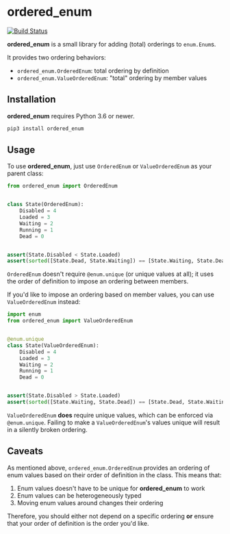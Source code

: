 ordered_enum
============

[![Build Status](https://img.shields.io/github/workflow/status/woodruffw/ordered_enum/CI/master)](https://github.com/woodruffw/ordered_enum/actions?query=workflow%3ACI)

**ordered_enum** is a small library for adding (total) orderings to `enum.Enum`s.

It provides two ordering behaviors:

* `ordered_enum.OrderedEnum`: total ordering by definition
* `ordered_enum.ValueOrderedEnum`: "total" ordering by member values

## Installation

**ordered_enum** requires Python 3.6 or newer.

```bash
pip3 install ordered_enum
```

## Usage

To use **ordered_enum**, just use `OrderedEnum` or `ValueOrderedEnum` as your parent class:

```python
from ordered_enum import OrderedEnum


class State(OrderedEnum):
    Disabled = 4
    Loaded = 3
    Waiting = 2
    Running = 1
    Dead = 0


assert(State.Disabled < State.Loaded)
assert(sorted([State.Dead, State.Waiting]) == [State.Waiting, State.Dead])
```

`OrderedEnum` doesn't require `@enum.unique` (or unique values at all); it uses the order of
definition to impose an ordering between members.

If you'd like to impose an ordering based on member values, you can use `ValueOrderedEnum` instead:

```python
import enum
from ordered_enum import ValueOrderedEnum


@enum.unique
class State(ValueOrderedEnum):
    Disabled = 4
    Loaded = 3
    Waiting = 2
    Running = 1
    Dead = 0


assert(State.Disabled > State.Loaded)
assert(sorted([State.Waiting, State.Dead]) == [State.Dead, State.Waiting])
```

`ValueOrderedEnum` **does** require unique values, which can be enforced via `@enum.unique`.
Failing to make a `ValueOrderedEnum`'s values unique will result in a silently broken ordering.

## Caveats

As mentioned above, `ordered_enum.OrderedEnum` provides an ordering of enum values based on their order
of definition in the class. This means that:

1. Enum values doesn't have to be unique for **ordered_enum** to work
2. Enum values can be heterogeneously typed
2. Moving enum values around changes their ordering

Therefore, you should either not depend on a specific ordering **or** ensure that your
order of definition is the order you'd like.
